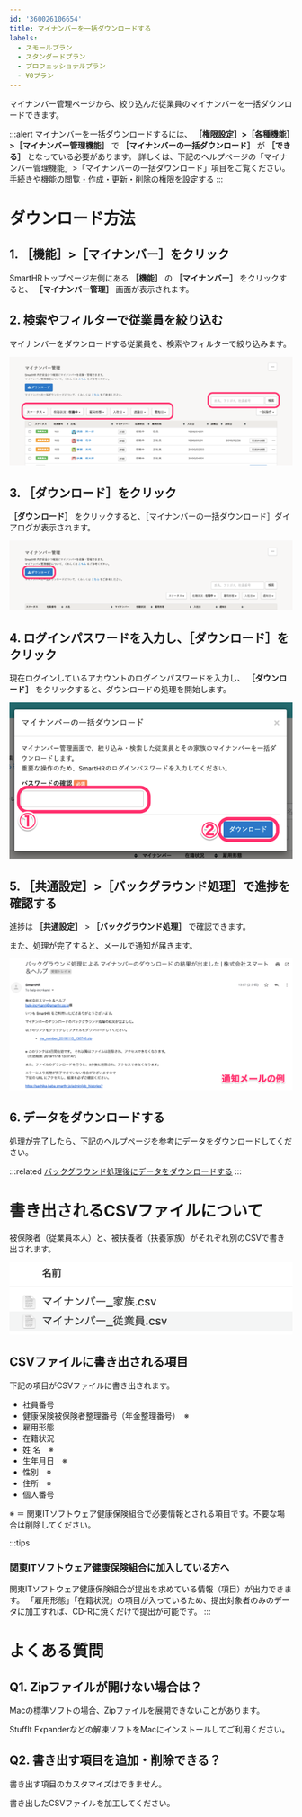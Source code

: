 ```yaml
---
id: '360026106654'
title: マイナンバーを一括ダウンロードする
labels:
  - スモールプラン
  - スタンダードプラン
  - プロフェッショナルプラン
  - ¥0プラン
---
```

マイナンバー管理ページから、絞り込んだ従業員のマイナンバーを一括ダウンロードできます。

:::alert
マイナンバーを一括ダウンロードするには、 **［権限設定］>［各種機能］>［マイナンバー管理機能］** で **［マイナンバーの一括ダウンロード］** が **［できる］** となっている必要があります。
詳しくは、下記のヘルプページの「マイナンバー管理機能」>「マイナンバーの一括ダウンロード」項目をご覧ください。
[手続きや機能の閲覧・作成・更新・削除の権限を設定する](https://knowledge.smarthr.jp/hc/ja/articles/360041268873)
:::

# ダウンロード方法

## 1\. ［機能］>［マイナンバー］をクリック

SmartHRトップページ左側にある **［機能］** の **［マイナンバー］** をクリックすると、 **［マイナンバー管理］** 画面が表示されます。

## 2\. 検索やフィルターで従業員を絞り込む

マイナンバーをダウンロードする従業員を、検索やフィルターで絞り込みます。

![](./mynum_16.png)

## 3\. ［ダウンロード］をクリック

 **［ダウンロード］** をクリックすると、［マイナンバーの一括ダウンロード］ダイアログが表示されます。

![](./mynum_dl_02.png)

## 4\. ログインパスワードを入力し、［ダウンロード］をクリック

現在ログインしているアカウントのログインパスワードを入力し、 **［ダウンロード］** をクリックすると、ダウンロードの処理を開始します。

![](./mynum_dl_03.png)

## 5\. ［共通設定］>［バックグラウンド処理］で進捗を確認する

進捗は **［共通設定］** \> **［バックグラウンド処理］** で確認できます。

また、処理が完了すると、メールで通知が届きます。

![](./image1.png)

## 6\. データをダウンロードする

処理が完了したら、下記のヘルプページを参考にデータをダウンロードしてください。

:::related
[バックグラウンド処理後にデータをダウンロードする](https://knowledge.smarthr.jp/hc/ja/articles/360026105494)
:::

# 書き出されるCSVファイルについて

被保険者（従業員本人）と、被扶養者（扶養家族）がそれぞれ別のCSVで書き出されます。

![](./my_number_20210107_165014.png)

## CSVファイルに書き出される項目

下記の項目がCSVファイルに書き出されます。

- 社員番号
- 健康保険被保険者整理番号（年金整理番号）　※
- 雇用形態
- 在籍状況
- 姓 名　※
- 生年月日　※
- 性別　※
- 住所　※
- 個人番号

※ ＝ 関東ITソフトウェア健康保険組合で必要情報とされる項目です。不要な場合は削除してください。

:::tips
### 関東ITソフトウェア健康保険組合に加入している方へ
関東ITソフトウェア健康保険組合が提出を求めている情報（項目）が出力できます。
「雇用形態」「在籍状況」の項目が入っているため、提出対象者のみのデータに加工すれば、CD-Rに焼くだけで提出が可能です。
:::

# よくある質問

## Q1. Zipファイルが開けない場合は？

Macの標準ソフトの場合、Zipファイルを展開できないことがあります。

StuffIt Expanderなどの解凍ソフトをMacにインストールしてご利用ください。

## Q2. 書き出す項目を追加・削除できる？

書き出す項目のカスタマイズはできません。

書き出したCSVファイルを加工してください。
